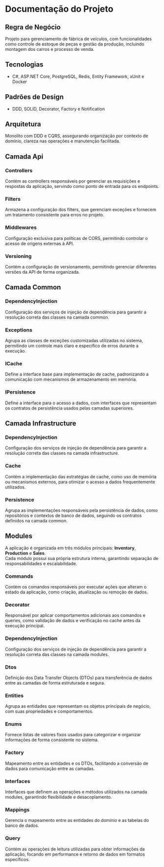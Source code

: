 # Documentação do Projeto

## Regra de Negócio
Projeto para gerenciamento de fábrica de veículos, com funcionalidades como controle de estoque de peças e gestão da produção, incluindo montagem dos carros e processo de venda.

## Tecnologias
- C#, ASP.NET Core, PostgreSQL, Redis, Entity Framework, xUnit e Docker

## Padrões de Design
- DDD, SOLID, Decorator, Factory e Notification  

## Arquitetura
Monolito com DDD e CQRS, assegurando organização por contexto de domínio, clareza nas operações e manutenção facilitada.

## Camada Api

### Controllers
Contém as controllers responsáveis por gerenciar as requisições e respostas da aplicação, servindo como ponto de entrada para os endpoints.

### Filters
Armazena a configuração dos filters, que gerenciam exceções e fornecem um tratamento consistente para erros no projeto.

### Middlewares
Configuração exclusiva para políticas de CORS, permitindo controlar o acesso de origens externas à API.

### Versioning
Contém a configuração de versionamento, permitindo gerenciar diferentes versões da API de forma organizada.

## Camada Common

### DependencyInjection
Configuração dos serviços de injeção de dependência para garantir a resolução correta das classes na camada common.

### Exceptions
Agrupa as classes de exceções customizadas utilizadas no sistema, permitindo um controle mais claro e específico de erros durante a execução.

### ICache
Define a interface base para implementação de cache, padronizando a comunicação com mecanismos de armazenamento em memória.

### IPersistence
Define a interface para o acesso a dados, com interfaces que representam os contratos de persistência usados pelas camadas superiores.

## Camada Infrastructure

### DependencyInjection
Configuração dos serviços de injeção de dependência para garantir a resolução correta das classes na camada infrastructure.

### Cache
Contém a implementação das estratégias de cache, como uso de memória ou mecanismos externos, para otimizar o acesso a dados frequentemente utilizados.

### Persistence
Agrupa as implementações responsáveis pela persistência de dados, como repositórios e contextos de banco de dados, seguindo os contratos definidos na camada common.

## Modules

A aplicação é organizada em três módulos principais: **Inventory**, **Production** e **Sales**.  
Cada módulo possui sua própria estrutura interna, garantindo separação de responsabilidades e escalabilidade.

### Commands
Contém os comandos responsáveis por executar ações que alteram o estado da aplicação, como criação, atualização ou remoção de dados.

### Decorator
Responsável por aplicar comportamentos adicionais aos comandos e queries, como validação de dados e verificação no cache antes da execução principal.

### DependencyInjection
Configuração dos serviços de injeção de dependência para garantir a resolução correta das classes na camada modules.

### Dtos
Definição dos Data Transfer Objects (DTOs) para transferência de dados entre as camadas de forma estruturada e segura.

### Entities
Agrupa as entidades que representam os objetos principais de negócio, com suas propriedades e comportamentos.

### Enums
Fornece listas de valores fixos usados para categorizar e organizar informações de forma consistente no sistema.

### Factory
Mapeamento entre as entidades e os DTOs, facilitando a conversão de dados para comunicação entre as camadas.

### Interfaces
Interfaces que definem as operações e métodos utilizados na camada modules, garantindo flexibilidade e desacoplamento.

### Mappings  
Gerencia o mapeamento entre as entidades do domínio e as tabelas do banco de dados.

### Query
Contém as operações de leitura utilizadas para obter informações da aplicação, focando em performance e retorno de dados em formatos específicos.
